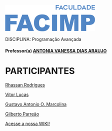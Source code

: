 
![](https://github.com/Rhassancoding/Programa-o-Avan-ada---Projeto/blob/Principal/facimp.png)

DISCIPLINA: Programação Avançada
#### Professor(a) [ANTONIA VANESSA DIAS ARAUJO](https://github.com/AntoniaVanessa)   
             
# PARTICIPANTES       
[Rhassan Rodrigues](https://github.com/Rhassancoding)     

[Vitor Lucas](https://github.com/vlucasz)       

[Gustavo Antonio O. Marcolina](https://github.com/marcolinaguga)      
    
[Gilberto Parreão](https://github.com/gilbertoparreao)      

  
 [ Acesse a nossa WIKI!](https://github.com/Rhassancoding/Programa-o-Avan-ada---Projeto/wiki)      
 
![]()
